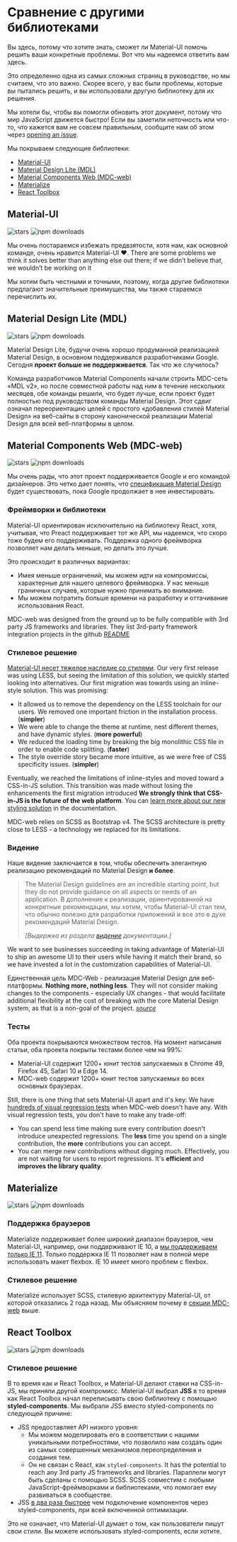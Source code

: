 # Сравнение с другими библиотеками

<p class="description">Вы здесь, потому что хотите знать, сможет ли Material-UI помочь решить ваши конкретные проблемы. Вот что мы надеемся ответить вам здесь.</p>

Это определенно одна из самых сложных страниц в руководстве, но мы считаем, что это важно. Скорее всего, у вас были проблемы, которые вы пытались решить, и вы использовали другую библиотеку для их решения.

Мы хотели бы, чтобы вы помогли обновить этот документ, потому что мир JavaScript движется быстро! Если вы заметили неточность или что-то, что кажется вам не совсем правильным, сообщите нам об этом через [opening an issue](https://github.com/mui-org/material-ui/issues/new?title=[docs]+Inaccuracy+in+comparison+guide).

Мы покрываем следующие библиотеки:

- [Material-UI](#material-ui)
- [Material Design Lite (MDL)](#material-design-lite-mdl)
- [Material Components Web (MDC-web)](#material-components-web-mdc-web)
- [Materialize](#materialize)
- [React Toolbox](#react-toolbox)

## Material-UI

![stars](https://img.shields.io/github/stars/mui-org/material-ui.svg?style=social&label=Stars) ![npm downloads](https://img.shields.io/npm/dm/@material-ui/core.svg)

Мы очень постараемся избежать предвзятости, хотя нам, как основной команде, очень нравится Material-UI ❤️. There are some problems we think it solves better than anything else out there; if we didn’t believe that, we wouldn’t be working on it 

Мы хотим быть честными и точными, поэтому, когда другие библиотеки предлагают значительные преимущества, мы также стараемся перечислить их.

## Material Design Lite (MDL)

![stars](https://img.shields.io/github/stars/google/material-design-lite.svg?style=social&label=Stars) ![npm downloads](https://img.shields.io/npm/dm/material-design-lite.svg)

Material Design Lite, будучи очень хорошо продуманной реализацией Material Design, в основном поддерживался разработчиками Google. Сегодня **проект больше не поддерживается**. Так что же случилось?

Команда разработчиков Material Components начали строить MDC-сеть «MDL v2», но после совместной работы над ним в течение нескольких месяцев, обе команды решили, что будет лучше, если проект будет полностью под руководством команды Material Design. Этот сдвиг означал переориентацию целей с простого «добавления стилей Material Design» на веб-сайты в сторону канонической реализации Material Design для всей веб-платформы в целом.

## Material Components Web (MDC-web)

![stars](https://img.shields.io/github/stars/material-components/material-components-web.svg?style=social&label=Stars) ![npm downloads](https://img.shields.io/npm/dm/material-components-web.svg)

Мы очень рады, что этот проект поддерживается Google и его командой дизайнеров. Это четко дает понять, что [спецификация Material Design](https://material.io/design/) будет существовать, пока Google продолжает в нее инвестировать.

### Фреймворки и библиотеки

Material-UI ориентирован исключительно на библиотеку React, хотя, учитывая, что Preact поддерживает тот же API, мы надеемся, что скоро тоже будем его поддерживать. Поддержка одного фреймворка позволяет нам делать меньше, но делать это лучше.

Это происходит в различных вариантах:

- Имея меньше ограничений, мы можем идти на компромиссы, характерные для нашего целевого фреймворка. У нас меньше граничных случаев, которые нужно принимать во внимание.
- Мы можем потратить больше времени на разработку и оттачивание использования React.

MDC-web was designed from the ground up to be fully compatible with 3rd party JS frameworks and libraries. They list 3rd-party framework integration projects in the github [README](https://github.com/material-components/material-components-web/#material-components-for-the-web)

### Стилевое решение

[Material-UI несет тяжелое наследие со стилями](https://github.com/oliviertassinari/a-journey-toward-better-style). Our very first release was using LESS, but seeing the limitation of this solution, we quickly started looking into alternatives. Our first migration was towards using an inline-style solution. This was promising:

- It allowed us to remove the dependency on the LESS toolchain for our users. We removed one important friction in the installation process. (**simpler**)
- We were able to change the theme at runtime, nest different themes, and have dynamic styles. (**more powerful**)
- We reduced the loading time by breaking the big monolithic CSS file in order to enable code splitting. (**faster**)
- The style override story became more intuitive, as we were free of CSS specificity issues. (**simpler**)

Eventually, we reached the limitations of inline-styles and moved toward a CSS-in-JS solution. This transition was made without losing the enhancements the first migration introduced **We strongly think that CSS-in-JS is the future of the web platform**. You can [learn more about our new styling solution](/customization/css-in-js/) in the documentation.

MDC-web relies on SCSS as Bootstrap v4. The SCSS architecture is pretty close to LESS - a technology we replaced for its limitations.

### Видение

Наше видение заключается в том, чтобы обеспечить элегантную реализацию рекомендаций по Material Design **и более**.

> The Material Design guidelines are an incredible starting point, but they do not provide guidance on all aspects or needs of an application. В дополнение к реализации, ориентированной на конкретные рекомендации, мы хотим, чтобы Material-UI стал тем, что обычно полезно для разработки приложений и все это в духе рекомендаций Material Design.
> 
> *[Выдержка из раздела [видение](/discover-more/vision/) документации.]*

We want to see businesses succeeding in taking advantage of Material-UI to ship an awesome UI to their users while having it match their brand, so we have invested a lot in the customization capabilities of Material-UI.

Единственная цель MDC-Web - реализация Material Design для веб-платформы. **Nothing more, nothing less**. They will not consider making changes to the components - especially UX changes - that would facilitate additional flexibility at the cost of breaking with the core Material Design system, as that is a non-goal of the project. *[source](https://github.com/mui-org/material-ui/issues/6799#issuecomment-299925174)*

### Тесты

Оба проекта покрываются множеством тестов. На момент написания статьи, оба проекта покрыты тестами более чем на 99%:

- Material-UI содержит 1200+ юнит тестов запускаемых в Chrome 49, Firefox 45, Safari 10 и Edge 14.
- MDC-web содержит 1200+ юнит тестов запускаемых во всех основных браузерах.

Still, there is one thing that sets Material-UI apart and it's key: We have [hundreds of visual regression tests](https://www.argos-ci.com/mui-org/material-ui) when MDC-web doesn't have any. With visual regression tests, you don't have to make any trade-off:

- You can spend less time making sure every contribution doesn't introduce unexpected regressions. The **less** time you spend on a single contribution, the **more** contributions you can accept.
- You can merge new contributions without digging much. Effectively, you are not waiting for users to report regressions. It's **efficient** and **improves the library quality**.

## Materialize

![stars](https://img.shields.io/github/stars/Dogfalo/materialize.svg?style=social&label=Stars) ![npm downloads](https://img.shields.io/npm/dm/materialize-css.svg)

### Поддержка браузеров

Materialize поддерживает более широкий диапазон браузеров, чем Material-UI, например, они поддерживают IE 10, а [мы поддерживаем только IE 11](/getting-started/supported-platforms/). Только поддержка IE 11 позволяет нам в полной мере использовать макет flexbox. IE 10 имеет много проблем с flexbox.

### Стилевое решение

Materialize использует SCSS, стилевую архитектуру Material-UI, от которой отказались 2 года назад. Мы объясняем почему в [секции MDC-web](#styling-solution) выше.

## React Toolbox

![stars](https://img.shields.io/github/stars/react-toolbox/react-toolbox.svg?style=social&label=Stars) ![npm downloads](https://img.shields.io/npm/dm/react-toolbox.svg)

### Стилевое решение

В то время как и React Toolbox, и Material-UI делают ставки на CSS-in-JS, мы приняли другой компромисс. Material-UI выбрал **JSS** в то время как React Toolbox начал переписывать свою библиотеку с помощью **styled-components**. Мы выбрали JSS вместо styled-components по следующей причине:

- JSS предоставляет API низкого уровня: 
  - Мы можем моделировать его в соответствии с нашими уникальными потребностями, что позволило нам создать один из самых совершенных механизмов переопределения и создания тем.
  - Он не связан с React, как `styled-components`. It has the potential to reach any 3rd party JS frameworks and libraries. Параллели могут быть сделаны с помощью SCSS. SCSS совместим с любыми JavaScript-фреймворками и библиотеками, что помогает ему развиваться в сообществе.
- JSS [в два раза быстрее](https://github.com/A-gambit/CSS-IN-JS-Benchmarks/blob/master/RESULT.md) чем подключение компонентов через styled-components, при всей включенной оптимизации.

Это не означает, что Material-UI думает о том, как пользователи пишут свои стили. Вы можете использовать styled-components, если хотите.